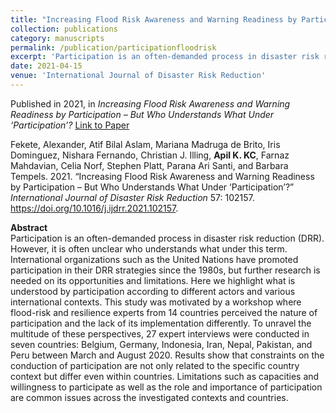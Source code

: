```yaml
---
title: "Increasing Flood Risk Awareness and Warning Readiness by Participation – But Who Understands What Under ‘Participation’?"
collection: publications
category: manuscripts
permalink: /publication/participationfloodrisk
excerpt: 'Participation is an often-demanded process in disaster risk reduction (DRR), but it is often unclear who understands what under this term. This paper investigates how participation is perceived across countries and contexts through expert interviews.'
date: 2021-04-15
venue: 'International Journal of Disaster Risk Reduction'
---
```


Published in 2021, in *Increasing Flood Risk Awareness and Warning Readiness by Participation – But Who Understands What Under ‘Participation’?* [Link to Paper](https://doi.org/10.1016/j.ijdrr.2021.102157)

Fekete, Alexander, Atif Bilal Aslam, Mariana Madruga de Brito, Iris Dominguez, Nishara Fernando, Christian J. Illing, **Apil K. KC**, Farnaz Mahdavian, Celia Norf, Stephen Platt, Parana Ari Santi, and Barbara Tempels. 2021. “Increasing Flood Risk Awareness and Warning Readiness by Participation – But Who Understands What Under ‘Participation’?” *International Journal of Disaster Risk Reduction* 57: 102157. https://doi.org/10.1016/j.ijdrr.2021.102157.

**Abstract**  
Participation is an often-demanded process in disaster risk reduction (DRR). However, it is often unclear who understands what under this term. International organizations such as the United Nations have promoted participation in their DRR strategies since the 1980s, but further research is needed on its opportunities and limitations. Here we highlight what is understood by participation according to different actors and various international contexts. This study was motivated by a workshop where flood-risk and resilience experts from 14 countries perceived the nature of participation and the lack of its implementation differently. To unravel the multitude of these perspectives, 27 expert interviews were conducted in seven countries: Belgium, Germany, Indonesia, Iran, Nepal, Pakistan, and Peru between March and August 2020. Results show that constraints on the conduction of participation are not only related to the specific country context but differ even within countries. Limitations such as capacities and willingness to participate as well as the role and importance of participation are common issues across the investigated contexts and countries.
